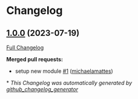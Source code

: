 # Changelog

## [1.0.0](https://github.com/telekom-mms/terraform-azurerm-container-app/tree/1.0.0) (2023-07-19)

[Full Changelog](https://github.com/telekom-mms/terraform-azurerm-container-app/compare/1bbb4204a61a2c25720b3aecfc4d82b435f2b4f5...1.0.0)

**Merged pull requests:**

- setup new module [\#1](https://github.com/telekom-mms/terraform-azurerm-container-app/pull/1) ([michaelamattes](https://github.com/michaelamattes))



\* *This Changelog was automatically generated by [github_changelog_generator](https://github.com/github-changelog-generator/github-changelog-generator)*
